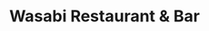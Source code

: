 ---
layout: place
title: "Wasabi Restaurant & Bar"
permalink: /illinois/downers-grove/wasabi-restaurant-bar.html
stateAbbr: IL
stateName: Illinois
cityName: Downers Grove
seo:
  name: "Wasabi Restaurant & Bar"
  type: Restaurant
  links: https://www.wasabidownersgrove.com/?utm_source=google&utm_medium=website
description: "Wasabi Restaurant & Bar serves delicious sushi in Downers Grove, Illinois. Try fresh Japanese dishes for a great dining experience. Available for takeout, delivery, lunch, and dinner."
place_id: ChIJ8RW5CWNPDogRKM7XtTpyM9c
photos:
  - name: >-
      places/ChIJ8RW5CWNPDogRKM7XtTpyM9c/photos/AeeoHcJv1M1fQd1NEr-6rAwjGSy0ztKC3JgaLNGZ0NE6NRdavV5k2os-t5nk16GDtGIousneADNWOUGu9-isN2YCsplxg_KUEMhzyHGw-axqcb7GDMTxHupOZ9A1JdpC4ALmFqRbaJzXvqOemlnCeOdrk77puEk6BK1UwUhzzYsMdaYiSGRm68JI05WxDGDs3zsOCWBy4WPnxjFfiZ3tWVJohpRQWi3Ds1DxU0WhAkNjP02pF2AFAROKOd8FJMUKyzdj1UizguNkD9jPBbDylN55Gpujz6W7yMae7FyYQW7o7Arw3A
    widthPx: 4530
    heightPx: 2520
    authorAttributions:
      - displayName: Wasabi Restaurant & Bar
        uri: https://maps.google.com/maps/contrib/102658424855014509655
        photoUri: >-
          https://lh3.googleusercontent.com/a-/ALV-UjWPkiNYUvLrxTT4-EWwLBd17OZg4QV3h4vGuGOcMJSQrpgt_1B_=s100-p-k-no-mo
    flagContentUri: >-
      https://www.google.com/local/imagery/report/?cb_client=maps_api_places.places_api&image_key=!1e10!2sAF1QipMzw5Jn_4wO21RXgwLifiY0ctV5Aeyr9QhtqSc1&hl=en-US
    googleMapsUri: >-
      https://www.google.com/maps/place//data=!3m4!1e2!3m2!1sAF1QipMzw5Jn_4wO21RXgwLifiY0ctV5Aeyr9QhtqSc1!2e10!4m2!3m1!1s0x880e4f6309b915f1:0xd733723ab5d7ce28
  - name: >-
      places/ChIJ8RW5CWNPDogRKM7XtTpyM9c/photos/AeeoHcI4eCTTRnS1IrkJd3yOhEzF2Ih0ve8oc5obqMeg0VLCPbCSWY08GcbpmRt_0xAwpDW0bmhQvK3LGp8jQwtLzavPc9GJ7sCaRbb-q9APYFqdyr2antf1Opw87lpehfyQ0dr2h3a23HChroR_7SZ0FPkltS7gFXYJynvb74bYpUqwbNDq_KALWv5dCuYQvlrgPnH7vB0eACJQ7oEFYusl68crAYy5Twv42ycGqfS6gOQqOWucI3kHjQoUVz9Do0I9lFZsK1-fUiHlhgfRRlj3mJKqKB6m-OVFyItX1Hmp12m-cQ
    widthPx: 1270
    heightPx: 961
    authorAttributions:
      - displayName: Wasabi Restaurant & Bar
        uri: https://maps.google.com/maps/contrib/102658424855014509655
        photoUri: >-
          https://lh3.googleusercontent.com/a-/ALV-UjWPkiNYUvLrxTT4-EWwLBd17OZg4QV3h4vGuGOcMJSQrpgt_1B_=s100-p-k-no-mo
    flagContentUri: >-
      https://www.google.com/local/imagery/report/?cb_client=maps_api_places.places_api&image_key=!1e10!2sAF1QipNZGTX-wYCLumrL__aftgexgbeUOeZVl2wdK_y0&hl=en-US
    googleMapsUri: >-
      https://www.google.com/maps/place//data=!3m4!1e2!3m2!1sAF1QipNZGTX-wYCLumrL__aftgexgbeUOeZVl2wdK_y0!2e10!4m2!3m1!1s0x880e4f6309b915f1:0xd733723ab5d7ce28
  - name: >-
      places/ChIJ8RW5CWNPDogRKM7XtTpyM9c/photos/AeeoHcIyXLoFYAlSUSyYtb5cwlWvfJGaEXh90cpi4MltJEONSMqKAMWJwLI2fBH8fnTD45rBD8P9NIGNyLS70QsvvVqP6RQJQzlA4ALE7csY_eTwnHiKwkYrayRcdZe4AYK1Vm3hm_s2klgSNs0IWhpuljHXsIdy3S-jhfnKwEjkPGHn7Urp2wecN59Kt6WMQaMWh0SVjTT9IjqJArir4JQjSoZzP8MM72E7fKFeZ6YcNBipCq_PUBmQtfGdTt5bti6Z6D5i3J1RLO0AuakazKvbWP5T-3QplnKVZCQHwU8TEaTyVTvFTdntr5ea3c8ovwBUvHgwWXVJs5DtYFgv_CxINwYvM4RsEaLM89xZ27uRjgMOm8xkrQjE1Q-9AwPCx2OF6trJ8s0Byb76CDW81mXWhpX0GNwA03MtMzDxAaF9aIw55Q
    widthPx: 2560
    heightPx: 1920
    authorAttributions:
      - displayName: Angela Schroeder
        uri: https://maps.google.com/maps/contrib/101733299311163614961
        photoUri: >-
          https://lh3.googleusercontent.com/a-/ALV-UjX_zatZNhD8OWnwd0MUhVeQ8gLY3mK_l9Ey55G0iHGDKYe2E64=s100-p-k-no-mo
    flagContentUri: >-
      https://www.google.com/local/imagery/report/?cb_client=maps_api_places.places_api&image_key=!1e10!2sCIHM0ogKEICAgMCI2LSNHg&hl=en-US
    googleMapsUri: >-
      https://www.google.com/maps/place//data=!3m4!1e2!3m2!1sCIHM0ogKEICAgMCI2LSNHg!2e10!4m2!3m1!1s0x880e4f6309b915f1:0xd733723ab5d7ce28
  - name: >-
      places/ChIJ8RW5CWNPDogRKM7XtTpyM9c/photos/AeeoHcL0T2I7P2eBgC2t5KlUbOXKyHhNUWtuJvC0t5DeCqqF4AISKGUnQdJCBKjPIAN66x44vo6YjVAZzSUMSiBqnGg7PqDjnaIKzFMQqzexxlp3beCJuoxOqfBkb9XQLqveyJmzgLdGFajFGfWO9OeKQQyvC3-pdhdUZdtuWoboUES9jzeEH8i_6s2dDTWMQz82TCHLMEMTrbArS7c-8m0VU2oOXLdy1fGCwzn2ErB1Q4UHOxNKGCVhc-lA0RcVdEEp98B6UUEyqX1fLfQU5Y116RY5gTkxYq7d1EE3iYPhciSWoQ
    widthPx: 2000
    heightPx: 1333
    authorAttributions:
      - displayName: Wasabi Restaurant & Bar
        uri: https://maps.google.com/maps/contrib/102658424855014509655
        photoUri: >-
          https://lh3.googleusercontent.com/a-/ALV-UjWPkiNYUvLrxTT4-EWwLBd17OZg4QV3h4vGuGOcMJSQrpgt_1B_=s100-p-k-no-mo
    flagContentUri: >-
      https://www.google.com/local/imagery/report/?cb_client=maps_api_places.places_api&image_key=!1e10!2sAF1QipO7zVCGbg8VPk_YwkT24CVfnWF13wZV0bs3Rt2g&hl=en-US
    googleMapsUri: >-
      https://www.google.com/maps/place//data=!3m4!1e2!3m2!1sAF1QipO7zVCGbg8VPk_YwkT24CVfnWF13wZV0bs3Rt2g!2e10!4m2!3m1!1s0x880e4f6309b915f1:0xd733723ab5d7ce28
  - name: >-
      places/ChIJ8RW5CWNPDogRKM7XtTpyM9c/photos/AeeoHcIjGK9y7YFqdGe6nZd9JAfS_ZUl8RmS8783YCAxJ1yn-xkBGCRGlRCGESUVvGB98f-TXyEBMeT_PAYFcfCgv4AP0jkpVNAesJ1f1dqTf0Nxhw1jVJJ1NwCh_vX_GfW6u5zfI86FZY2bQ8QMkL26waKV8obpeYrAAXFjdHd6zGsQfuLSu-iHYGBzUdWsIB51pcNrDo4UE-KsEfec4_v9uZLZVtLhSkhytKKuLwbVABVSGkY4oRZ26BUCWBkzzW-7O4idmwfv4r7nPlGR_UNv35THdhPZFc-7sfP_--dgR22zUKj5sDTikf6EY2RP3tURtOh44DyAae04Hl8zMl3z2aZQRWfdBFZAXgn8s6kwf1sPwouDpvadejfkk8xarHsvtPHBhU-F3krrLSc653GAW51eW-YoCjtQK3JAc0byP0IHJOI
    widthPx: 3000
    heightPx: 3000
    authorAttributions:
      - displayName: Gaagle Plas
        uri: https://maps.google.com/maps/contrib/101244699473171564506
        photoUri: >-
          https://lh3.googleusercontent.com/a/ACg8ocI0UyimNvU1P7ODVjhbnBg9ezywn3_j6hOGSJz9G3RLKZN9Bg=s100-p-k-no-mo
    flagContentUri: >-
      https://www.google.com/local/imagery/report/?cb_client=maps_api_places.places_api&image_key=!1e10!2sCIHM0ogKEICAgMCIr-qShAE&hl=en-US
    googleMapsUri: >-
      https://www.google.com/maps/place//data=!3m4!1e2!3m2!1sCIHM0ogKEICAgMCIr-qShAE!2e10!4m2!3m1!1s0x880e4f6309b915f1:0xd733723ab5d7ce28
  - name: >-
      places/ChIJ8RW5CWNPDogRKM7XtTpyM9c/photos/AeeoHcJjFxNe3YMl8FL3KCC1PtNh_7rF_FYPONXjlaR7LIwtYamFkGuvVcCLuE4g_APqEIEb3V9X5H_B12xfBn9tFHL6mRktTOur7Hf214iksI7Px-218mXx-TBSSuWS26oyHOuQENLWG9hl1kGdrr7Ui5oafZEOCz0B-9tNdlH8GHsmWnRfeuufcR4cOFYFVfJHKEJkcKW5KA-QVMOZBwBTGSIOOJ8nf9_V3J0qqI2ETB_KbVdBsuYQM5rqJHvULVaiTwLB0v4sKol2gc4BWyt9R5iyFc6BzUJPfSleCVP-u6N-HQ
    widthPx: 900
    heightPx: 600
    authorAttributions:
      - displayName: Wasabi Restaurant & Bar
        uri: https://maps.google.com/maps/contrib/102658424855014509655
        photoUri: >-
          https://lh3.googleusercontent.com/a-/ALV-UjWPkiNYUvLrxTT4-EWwLBd17OZg4QV3h4vGuGOcMJSQrpgt_1B_=s100-p-k-no-mo
    flagContentUri: >-
      https://www.google.com/local/imagery/report/?cb_client=maps_api_places.places_api&image_key=!1e10!2sAF1QipP-0IJPd4BCyC8ib1tQXye__EXK9av8Ox7oNyQS&hl=en-US
    googleMapsUri: >-
      https://www.google.com/maps/place//data=!3m4!1e2!3m2!1sAF1QipP-0IJPd4BCyC8ib1tQXye__EXK9av8Ox7oNyQS!2e10!4m2!3m1!1s0x880e4f6309b915f1:0xd733723ab5d7ce28
  - name: >-
      places/ChIJ8RW5CWNPDogRKM7XtTpyM9c/photos/AeeoHcKgoJ2agRL2IdLJu87IdzAsZWFJqFGbfjYCa-ueydVCd7OZG8o_zMcsVHSOMRJqL65gJKuBAQkuO8UcBJrMXkglf_khIJYm5M7ichyHcYoaBv3WbkL7ZkYLY9A9VWIAXi1WUcceUuN1cgEhRe49PYS3y8UPP1cg1ee7NfopR9DevttRkTHr4qGec3jvNNSyenbQM2muMFFsZoUjU6uFhYfOblq-5X-E_QDRQRxfsRjpT5PyCdeigX8aa7Jv9b-NlJrBeBwMrMuEgLU8FRcXuS4W2h1WjmEwU7qmXpwJ5Cs6ULKC0LsEOwNSVH-x--3Yqgqo5giy3n7vvgcuxi2tjf0ecBFCzXLX8H2JCtF36SlGT_CY-hgXdpumpAe0sNWw4KG_2k2eJTy3rwfMjyEUMFUSwJLYdph95mYoEuKyPk2xgS-N
    widthPx: 4032
    heightPx: 3024
    authorAttributions:
      - displayName: Abhijeet Ahluwalia
        uri: https://maps.google.com/maps/contrib/105802967290337853939
        photoUri: >-
          https://lh3.googleusercontent.com/a-/ALV-UjU6e0zH1pCqy28Dik9idBkOJk4i21GDF_a_i6WDWAa_lqZgeLxe5Q=s100-p-k-no-mo
    flagContentUri: >-
      https://www.google.com/local/imagery/report/?cb_client=maps_api_places.places_api&image_key=!1e10!2sCIHM0ogKEICAgICTo4ucrwE&hl=en-US
    googleMapsUri: >-
      https://www.google.com/maps/place//data=!3m4!1e2!3m2!1sCIHM0ogKEICAgICTo4ucrwE!2e10!4m2!3m1!1s0x880e4f6309b915f1:0xd733723ab5d7ce28
  - name: >-
      places/ChIJ8RW5CWNPDogRKM7XtTpyM9c/photos/AeeoHcJV6bD-a70Ak3_mR56-BuY0gopR_G11UKXalznczQkdAihknNvB-p1ir5au40As-gFSFMl2HcZMgSaj6ASGSxjC0HjsUJjjcC3N_InevFEgPs7XHP2TSKRgjLeqJwGsNaL74utuztyKiWjgtapGmc7lZ1RpFM-hQEIGSE4uvRbXDkfZWf4MwOhWitys3fUDbWRuoY78xTvuOiflmD7JtJbIdNqIQzjnZDtSXC1GjfSt8R57x7qnv8h7YFzShGmHxQSsaMjaxZOD_AsB5pDOI8jlIVZnyI27wy7OFWwmxUOh__w1vt9edvYatWI23Zr_LfHc4_6d0WvN2IQvH1AiObhwXicQXYrzeWUYKv1CfoWiUQL9GRLPiSC-AUO8ugIUSHzD97xhydWQ8lolt4bbrnXCw4y3kBNyD1c1B5WHg7lRm0sQ
    widthPx: 1263
    heightPx: 993
    authorAttributions:
      - displayName: Tess Vlaeva, CFP, CPA
        uri: https://maps.google.com/maps/contrib/105443429106928594939
        photoUri: >-
          https://lh3.googleusercontent.com/a-/ALV-UjVfQNlPhF5fHQG7GDEd4FKsjE54o3-sn0dvAw5jwx_4aSw4jTk=s100-p-k-no-mo
    flagContentUri: >-
      https://www.google.com/local/imagery/report/?cb_client=maps_api_places.places_api&image_key=!1e10!2sCIHM0ogKEICAgIDThPbiuAE&hl=en-US
    googleMapsUri: >-
      https://www.google.com/maps/place//data=!3m4!1e2!3m2!1sCIHM0ogKEICAgIDThPbiuAE!2e10!4m2!3m1!1s0x880e4f6309b915f1:0xd733723ab5d7ce28
  - name: >-
      places/ChIJ8RW5CWNPDogRKM7XtTpyM9c/photos/AeeoHcJaG7EORJTLwZJToLy0eVHVPAoN_t1PkJ0ST1fHbbYr70UxCRAyEhNFrVW8zfhoyVkQ_4VC_uI2BdwyPt7tneMqXr8v-1Uc0TY_UmeDwq4T1labOfuSbxxpZoIPCTD0ImjHjcLb8tPjMG2IgStgsApQDVeKvQ5VkMkA4N6e3V-2nOWy0gyMMGoSE4DVPMCpJAiyrs8GKF4IeltggRYGG2Ycvf94WUAMst0IaFeHp-gNGBDOEXN5GiflwCM43WUK7fHiDCRWMPtnFfsu9xnG0Bfcw9_B6qohFiJbAdtXTZiUt-ogygW1ICUZTHRhpd3YJFLv40p_keiF-L7xR2GxjUBLg94t2lWwcfbLKdAgyTn5Vd_uhl-UWagHQldpkEIPk5H7eCyyzGZTpTjp5cuoOwiXVv40CmEN3ds8QWwbXwTXfPnA
    widthPx: 4080
    heightPx: 3072
    authorAttributions:
      - displayName: Rhonda
        uri: https://maps.google.com/maps/contrib/105017854719114945982
        photoUri: >-
          https://lh3.googleusercontent.com/a-/ALV-UjXWLxP7u_xBQuab4Sti0I60Q9xXoIkmoSGjQuzb8HU01hKJzpWvOg=s100-p-k-no-mo
    flagContentUri: >-
      https://www.google.com/local/imagery/report/?cb_client=maps_api_places.places_api&image_key=!1e10!2sCIHM0ogKEICAgIDZvMS9mQE&hl=en-US
    googleMapsUri: >-
      https://www.google.com/maps/place//data=!3m4!1e2!3m2!1sCIHM0ogKEICAgIDZvMS9mQE!2e10!4m2!3m1!1s0x880e4f6309b915f1:0xd733723ab5d7ce28
  - name: >-
      places/ChIJ8RW5CWNPDogRKM7XtTpyM9c/photos/AeeoHcJO3aOByOR2W0aKT6GUcUH3x3d0NXk99ThP_O2uocz4DTkmr6-i8gV5MXySaHlCM69Xg_UWOWn5DBpZpENXdK5WnNvk94e65vAAyhzU5rxYx7i4y1btn-22-3RhLu_hTaUUX2DyVIaCGKpUSkInEp59azo3UT3h5gBobBjtY7RpnB0Om6D1bnB3IAKdhcpkb8Jrktj3GvSBicUZhJuor-3VRgbHtsOBZVV2kZr3fjanHKHYxWqnochb_wOmoTJ9Pi50wf3a4q8COvKLDBRS_1CqrcgKjk1nL9fVOCtBZrnj7wL_E27QqeGll_G-Lx1KA-Q9TKxylVSrMOidKmAt9FNs-2NMPJxYFxo6GUNJk6oCr29YaJJvufow_ybATOeKa93wRAsm-EqmCbqjmOQB952Wb_x8MleFwh3tiRvGI9y2vd48
    widthPx: 3024
    heightPx: 4032
    authorAttributions:
      - displayName: Djasur Chef Dadaev
        uri: https://maps.google.com/maps/contrib/117891890912887621828
        photoUri: >-
          https://lh3.googleusercontent.com/a/ACg8ocJF4cOl24E8MSMR9tD8Zdp9lgp-IdAAcpI5IIPkj3lqG2P3xw=s100-p-k-no-mo
    flagContentUri: >-
      https://www.google.com/local/imagery/report/?cb_client=maps_api_places.places_api&image_key=!1e10!2sCIHM0ogKEICAgMDAzqDwiQE&hl=en-US
    googleMapsUri: >-
      https://www.google.com/maps/place//data=!3m4!1e2!3m2!1sCIHM0ogKEICAgMDAzqDwiQE!2e10!4m2!3m1!1s0x880e4f6309b915f1:0xd733723ab5d7ce28
address: 5130 Main St, Downers Grove, IL 60515, USA
street: 5130 Main St
city: Downers Grove
state: IL
zip: '60515'
country: USA
neighborhood: null
latitude: '41.793998'
longitude: '-88.010639'
accessibility_options:
  wheelchairAccessibleParking: true
  wheelchairAccessibleEntrance: true
  wheelchairAccessibleRestroom: true
  wheelchairAccessibleSeating: true
business_status: OPERATIONAL
name: Wasabi Restaurant & Bar
google_maps_links:
  directionsUri: >-
    https://www.google.com/maps/dir//''/data=!4m7!4m6!1m1!4e2!1m2!1m1!1s0x880e4f6309b915f1:0xd733723ab5d7ce28!3e0
  placeUri: https://maps.google.com/?cid=15506863538451238440
  writeAReviewUri: >-
    https://www.google.com/maps/place//data=!4m3!3m2!1s0x880e4f6309b915f1:0xd733723ab5d7ce28!12e1
  reviewsUri: >-
    https://www.google.com/maps/place//data=!4m4!3m3!1s0x880e4f6309b915f1:0xd733723ab5d7ce28!9m1!1b1
  photosUri: >-
    https://www.google.com/maps/place//data=!4m3!3m2!1s0x880e4f6309b915f1:0xd733723ab5d7ce28!10e5
primary_type: Sushi Restaurant
opening_hours:
  regular: null
  current: null
secondary_opening_hours:
  regular:
    weekdayDescriptions: null
    type: null
  current:
    weekdayDescriptions: null
    type: null
phone: (630) 395-9959
price_level: PRICE_LEVEL_MODERATE
price_range: null
rating: '4.5'
rating_count: 0
website: https://www.wasabidownersgrove.com/?utm_source=google&utm_medium=website
reviews:
  - name: >-
      places/ChIJ8RW5CWNPDogRKM7XtTpyM9c/reviews/ChZDSUhNMG9nS0VJQ0FnTUNJci1xU2VBEAE
    relativePublishTimeDescription: a week ago
    rating: 3
    text:
      text: >-
        Located in downtown Downers Grove, this restaurant is a decent stop off
        Main Street.  We went later in the day for dinner.


        I had the Korean beef stone bowl (pictured), wife had the short rib
        stone bowl and our 10yr old had the teriyaki steak children's meal.  For
        drinks, my son had the Japanese drink with that marble thing you need to
        pop down into the bottle.  Myself and my wife had green tea which they
        heat water and bring the tea bags out for you to determine how strong
        you want your tea..


        I thought my meal was good, it had great flavoring.  The rice on the
        bottom of the bowl will cook and be crispy and a lot of heat (not spicy
        but actually temperature) will be on the bottom and center.  There will
        be a lot of oil on the bottom of the bowl as well.  My wife said my
        choice tasted better than hers and she mentioned hers was too salty.  My
        son liked his meal although they neglected to add the white rice that
        was supposed to come with it (he didn't care so we didn't bother).  My
        wife also wanted a second cup of hot water and was going to reuse her
        tea bag (she doesn't need it strong) but that hot water never made it
        out.


        All said and done, it's probably closer to 3.5 stars overall and could
        easily be 4 if more attention to detail was made.  Meal was just over
        $54 so add a tip and for the three of us it's not terrible.


        For parking, we used the lot for the library but there is street parking
        as well.
      languageCode: en
    originalText:
      text: >-
        Located in downtown Downers Grove, this restaurant is a decent stop off
        Main Street.  We went later in the day for dinner.


        I had the Korean beef stone bowl (pictured), wife had the short rib
        stone bowl and our 10yr old had the teriyaki steak children's meal.  For
        drinks, my son had the Japanese drink with that marble thing you need to
        pop down into the bottle.  Myself and my wife had green tea which they
        heat water and bring the tea bags out for you to determine how strong
        you want your tea..


        I thought my meal was good, it had great flavoring.  The rice on the
        bottom of the bowl will cook and be crispy and a lot of heat (not spicy
        but actually temperature) will be on the bottom and center.  There will
        be a lot of oil on the bottom of the bowl as well.  My wife said my
        choice tasted better than hers and she mentioned hers was too salty.  My
        son liked his meal although they neglected to add the white rice that
        was supposed to come with it (he didn't care so we didn't bother).  My
        wife also wanted a second cup of hot water and was going to reuse her
        tea bag (she doesn't need it strong) but that hot water never made it
        out.


        All said and done, it's probably closer to 3.5 stars overall and could
        easily be 4 if more attention to detail was made.  Meal was just over
        $54 so add a tip and for the three of us it's not terrible.


        For parking, we used the lot for the library but there is street parking
        as well.
      languageCode: en
    authorAttribution:
      displayName: Gaagle Plas
      uri: https://www.google.com/maps/contrib/101244699473171564506/reviews
      photoUri: >-
        https://lh3.googleusercontent.com/a/ACg8ocI0UyimNvU1P7ODVjhbnBg9ezywn3_j6hOGSJz9G3RLKZN9Bg=s128-c0x00000000-cc-rp-mo-ba5
    publishTime: '2025-04-05T15:48:32.807159Z'
    flagContentUri: >-
      https://www.google.com/local/review/rap/report?postId=ChZDSUhNMG9nS0VJQ0FnTUNJci1xU2VBEAE&d=17924085&t=1
    googleMapsUri: >-
      https://www.google.com/maps/reviews/data=!4m6!14m5!1m4!2m3!1sChZDSUhNMG9nS0VJQ0FnTUNJci1xU2VBEAE!2m1!1s0x880e4f6309b915f1:0xd733723ab5d7ce28
  - name: >-
      places/ChIJ8RW5CWNPDogRKM7XtTpyM9c/reviews/ChdDSUhNMG9nS0VJQ0FnTURneXA3NXpnRRAB
    relativePublishTimeDescription: a month ago
    rating: 5
    text:
      text: >-
        I had a wonderful time at Wasabi.


        The staff are quick and attentive, the atmosphere is relaxed, and the
        food is great.


        This was probably my 9th time going here give or take and I have never
        had a poor experience. When I go with my parents we always get the sushi
        boat and when I go with my girlfriend for date night, I get sesame
        chicken(as seen in the pic, I had a bite or two) or the panang curry.
        You honestly can not go wrong with your choices.


        My only wish is that there were more seating as it's usually busy but I
        can tell they do their best to seat everyone as quickly as they can. To
        me, it's good sign. It shows that the place is ran/staffed well and that
        it's worth the money.


        10/10
      languageCode: en
    originalText:
      text: >-
        I had a wonderful time at Wasabi.


        The staff are quick and attentive, the atmosphere is relaxed, and the
        food is great.


        This was probably my 9th time going here give or take and I have never
        had a poor experience. When I go with my parents we always get the sushi
        boat and when I go with my girlfriend for date night, I get sesame
        chicken(as seen in the pic, I had a bite or two) or the panang curry.
        You honestly can not go wrong with your choices.


        My only wish is that there were more seating as it's usually busy but I
        can tell they do their best to seat everyone as quickly as they can. To
        me, it's good sign. It shows that the place is ran/staffed well and that
        it's worth the money.


        10/10
      languageCode: en
    authorAttribution:
      displayName: Andrew Desanti
      uri: https://www.google.com/maps/contrib/112349830343272326046/reviews
      photoUri: >-
        https://lh3.googleusercontent.com/a-/ALV-UjXrFIdIucwCkiagF1WO9XnQM8bT5BpZIf-jDDqYP12xfF6s7nAu=s128-c0x00000000-cc-rp-mo-ba2
    publishTime: '2025-02-24T01:24:09.033337Z'
    flagContentUri: >-
      https://www.google.com/local/review/rap/report?postId=ChdDSUhNMG9nS0VJQ0FnTURneXA3NXpnRRAB&d=17924085&t=1
    googleMapsUri: >-
      https://www.google.com/maps/reviews/data=!4m6!14m5!1m4!2m3!1sChdDSUhNMG9nS0VJQ0FnTURneXA3NXpnRRAB!2m1!1s0x880e4f6309b915f1:0xd733723ab5d7ce28
  - name: >-
      places/ChIJ8RW5CWNPDogRKM7XtTpyM9c/reviews/ChdDSUhNMG9nS0VJQ0FnTUNJMkxTTnJnRRAB
    relativePublishTimeDescription: 2 weeks ago
    rating: 5
    text:
      text: >-
        The freshest, most delicious sushi by far. Our server was phenomenal!
        Great ambiance.
      languageCode: en
    originalText:
      text: >-
        The freshest, most delicious sushi by far. Our server was phenomenal!
        Great ambiance.
      languageCode: en
    authorAttribution:
      displayName: Angela Schroeder
      uri: https://www.google.com/maps/contrib/101733299311163614961/reviews
      photoUri: >-
        https://lh3.googleusercontent.com/a-/ALV-UjX_zatZNhD8OWnwd0MUhVeQ8gLY3mK_l9Ey55G0iHGDKYe2E64=s128-c0x00000000-cc-rp-mo
    publishTime: '2025-03-30T02:07:49.903173Z'
    flagContentUri: >-
      https://www.google.com/local/review/rap/report?postId=ChdDSUhNMG9nS0VJQ0FnTUNJMkxTTnJnRRAB&d=17924085&t=1
    googleMapsUri: >-
      https://www.google.com/maps/reviews/data=!4m6!14m5!1m4!2m3!1sChdDSUhNMG9nS0VJQ0FnTUNJMkxTTnJnRRAB!2m1!1s0x880e4f6309b915f1:0xd733723ab5d7ce28
  - name: >-
      places/ChIJ8RW5CWNPDogRKM7XtTpyM9c/reviews/ChdDSUhNMG9nS0VJQ0FnSUNYdTlMRl9nRRAB
    relativePublishTimeDescription: 5 months ago
    rating: 5
    text:
      text: >-
        I was looking for somewhere to eat late on a Sunday with my husband and
        we ended up at Wasabi and loved it! The restaurant looks plain on the
        outside but the inside is really cute. The service was great and the
        food was delicious. I got a vegan bento box and there was so much food I
        had to bring some home. My husband loved his steak hibachi.


        The worst thing is that I’m from out of town and won’t get to come back
        soon! Bonus points for delicious vegan options!
      languageCode: en
    originalText:
      text: >-
        I was looking for somewhere to eat late on a Sunday with my husband and
        we ended up at Wasabi and loved it! The restaurant looks plain on the
        outside but the inside is really cute. The service was great and the
        food was delicious. I got a vegan bento box and there was so much food I
        had to bring some home. My husband loved his steak hibachi.


        The worst thing is that I’m from out of town and won’t get to come back
        soon! Bonus points for delicious vegan options!
      languageCode: en
    authorAttribution:
      displayName: Joan Coles
      uri: https://www.google.com/maps/contrib/107209472826786887520/reviews
      photoUri: >-
        https://lh3.googleusercontent.com/a/ACg8ocK5L2K_yU4bunehr2Vi5es8DdhGm7oQOV-WsrOP_dejMZTpWA=s128-c0x00000000-cc-rp-mo
    publishTime: '2024-10-21T00:03:11.183966Z'
    flagContentUri: >-
      https://www.google.com/local/review/rap/report?postId=ChdDSUhNMG9nS0VJQ0FnSUNYdTlMRl9nRRAB&d=17924085&t=1
    googleMapsUri: >-
      https://www.google.com/maps/reviews/data=!4m6!14m5!1m4!2m3!1sChdDSUhNMG9nS0VJQ0FnSUNYdTlMRl9nRRAB!2m1!1s0x880e4f6309b915f1:0xd733723ab5d7ce28
  - name: >-
      places/ChIJ8RW5CWNPDogRKM7XtTpyM9c/reviews/ChdDSUhNMG9nS0VJQ0FnSUR0ODZHRzRBRRAB
    relativePublishTimeDescription: a year ago
    rating: 4
    text:
      text: >-
        First time trying this place.  If I could give a 4.5 I would.  The
        parking seemed limited.  The staff were nice when I walked in, the food
        was already prepared and I arrived a little earlier than the expected
        preparation time which was nice.  In my opinion the music was playing a
        little too loudly, but to each their own.  The fish tasted fresh and the
        only thing I didn’t love was the sweet potato roll.  I’m not a fan of
        the sweet potato chunks in tempura, makes for a weird texture.  Other
        than that I would definitely recommend checking this place out.
      languageCode: en
    originalText:
      text: >-
        First time trying this place.  If I could give a 4.5 I would.  The
        parking seemed limited.  The staff were nice when I walked in, the food
        was already prepared and I arrived a little earlier than the expected
        preparation time which was nice.  In my opinion the music was playing a
        little too loudly, but to each their own.  The fish tasted fresh and the
        only thing I didn’t love was the sweet potato roll.  I’m not a fan of
        the sweet potato chunks in tempura, makes for a weird texture.  Other
        than that I would definitely recommend checking this place out.
      languageCode: en
    authorAttribution:
      displayName: Rachel Goat
      uri: https://www.google.com/maps/contrib/102620459189188732193/reviews
      photoUri: >-
        https://lh3.googleusercontent.com/a-/ALV-UjVCrSUO-GZ2Xc2gR-mSinLMe8lqSTeDYw63JzmHqaF_7iCG-6aC=s128-c0x00000000-cc-rp-mo-ba5
    publishTime: '2024-02-06T23:28:36.419587Z'
    flagContentUri: >-
      https://www.google.com/local/review/rap/report?postId=ChdDSUhNMG9nS0VJQ0FnSUR0ODZHRzRBRRAB&d=17924085&t=1
    googleMapsUri: >-
      https://www.google.com/maps/reviews/data=!4m6!14m5!1m4!2m3!1sChdDSUhNMG9nS0VJQ0FnSUR0ODZHRzRBRRAB!2m1!1s0x880e4f6309b915f1:0xd733723ab5d7ce28
parking_options:
  freeParkingLot: true
  freeStreetParking: true
payment_options:
  acceptsCreditCards: true
  acceptsDebitCards: true
  acceptsCashOnly: false
  acceptsNfc: true
allow_dogs: null
curbside_pickup: true
delivery: true
dine_in: true
good_for_children: true
good_for_groups: true
good_for_sports: true
live_music: true
menu_for_children: true
outdoor_seating: true
reservable: true
restroom: true
serves_beer: true
serves_breakfast: null
serves_brunch: true
serves_cocktails: true
serves_coffee: null
serves_dinner: true
serves_dessert: true
serves_lunch: true
serves_vegetarian_food: true
serves_wine: true
takeout: true
update_category: essentials
summary: null

---